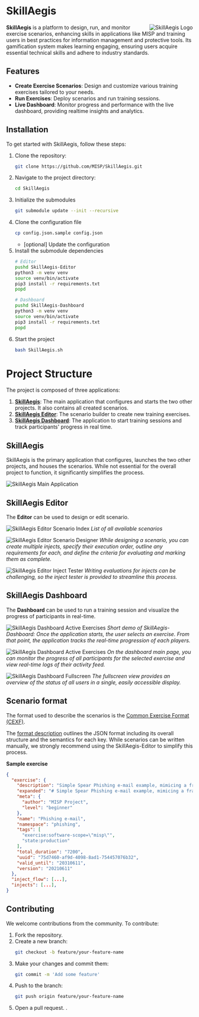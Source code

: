 # SkillAegis
<img alt="SkillAegis Logo" align="right" src="application/skillaegis-logo.svg"/> 

**SkillAegis** is a platform to design, run, and monitor exercise scenarios, enhancing skills in applications like MISP and training users in best practices for information management and protective tools. Its gamification system makes learning engaging, ensuring users acquire essential technical skills and adhere to industry standards.


## Features

- **Create Exercise Scenarios**: Design and customize various training exercises tailored to your needs.
- **Run Exercises**: Deploy scenarios and run training sessions.
- **Live Dashboard**: Monitor progress and performance with the live dashboard, providing realtime insights and analytics.

## Installation

To get started with SkillAegis, follow these steps:

1. Clone the repository:
    ```bash
    git clone https://github.com/MISP/SkillAegis.git
    ```
2. Navigate to the project directory:
    ```bash
    cd SkillAegis
    ```
3. Initialize the submodules
    ```bash
    git submodule update --init --recursive
    ```
4. Clone the configuration file
    ```bash
    cp config.json.sample config.json
    ```
    -   [optional] Update the configuration
5. Install the submodule dependencies
   ```bash
   # Editor
   pushd SkillAegis-Editor
   python3 -m venv venv
   source venv/bin/activate
   pip3 install -r requirements.txt
   popd

   # Dashboard
   pushd SkillAegis-Dashboard
   python3 -m venv venv
   source venv/bin/activate
   pip3 install -r requirements.txt
   popd
   ```
6. Start the project
   ```bash
   bash SkillAegis.sh
   ```

# Project Structure

The project is composed of three applications:

1. **[SkillAegis](https://github.com/MISP/SkillAegis)**: The main application that configures and starts the two other projects. It also contains all created scenarios.
2. **[SkillAegis Editor](https://github.com/MISP/SkillAegis-Editor)**: The scenario builder to create new training exercises.
3. **[SkillAegis Dashboard](https://github.com/MISP/SkillAegis-Dashboard)**: The application to start training sessions and track participants' progress in real time.


## SkillAegis
SkillAegis is the primary application that configures, launches the two other projects, and houses the scenarios. While not essential for the overall project to function, it significantly simplifies the process.

![SkillAegis Main Application](./docs/skillaegis_main_app.png)


## SkillAegis Editor
The **Editor** can be used to design or edit scenario.

![SkillAegis Editor Scenario Index](./docs/SkillAegis-Editor_index.png)
*List of all available scenarios*

![SkillAegis Editor Scenario Designer](./docs/SkillAegis-Editor_designer.png)
*While designing a scenario, you can create multiple injects, specify their execution order, outline any requirements for each, and define the criteria for evaluating and marking them as complete.*

![SkillAegis Editor Inject Tester](./docs/SkillAegis-Editor_inject-tester.png)
*Writing evaluations for injects can be challenging, so the inject tester is provided to streamline this process.*

## SkillAegis Dashboard
The **Dashboard** can be used to run a training session and visualize the progress of participants in real-time.

![SkillAegis Dashboard Active Exercises](./docs/SkillAegis-Dashboard-recording.gif)
*Short demo of SkillAegis-Dashboard: Once the application starts, the user selects an exercise. From that point, the application tracks the real-time progression of each players.*

![SkillAegis Dashboard Active Exercises](./docs/SkillAegis-Dashboard_main.png)
*On the dashboard main page, you can monitor the progress of all participants for the selected exercise and view real-time logs of their activity feed.*

![SkillAegis Dashboard Fullscreen](./docs/SkillAegis-Dashboard_fullscreen.png)
*The fullscreen view provides an overview of the status of all users in a single, easily accessible display.*


## Scenario format
The format used to describe the scenarios is the [Common Exercise Format (CEXF)](https://misp.github.io/cexf/).

The [format description](https://github.com/MISP/cexf/blob/main/format-description.md) outlines the JSON format including its overall structure and the semantics for each key. While scenarios can be written manually, we strongly recommend using the SkillAegis-Editor to simplify this process.

**Sample exercise**
```json
{
  "exercise": {
    "description": "Simple Spear Phishing e-mail example, mimicing a fraud case",
    "expanded": "# Simple Spear Phishing e-mail example, mimicing a fraud case",
    "meta": {
      "author": "MISP Project",
      "level": "beginner"
    },
    "name": "Phishing e-mail",
    "namespace": "phishing",
    "tags": [
      "exercise:software-scope=\"misp\"",
      "state:production"
    ],
    "total_duration": "7200",
    "uuid": "75d7460-af9d-4098-8ad1-754457076b32",
    "valid_until": "20310611",
    "version": "20210611"
  },
  "inject_flow": [...],
  "injects": [...],
}
```


## Contributing

We welcome contributions from the community. To contribute:

1. Fork the repository.
2. Create a new branch:
    ```bash
    git checkout -b feature/your-feature-name
    ```
3. Make your changes and commit them:
    ```bash
    git commit -m 'Add some feature'
    ```
4. Push to the branch:
    ```bash
    git push origin feature/your-feature-name
    ```
5. Open a pull request.
.

